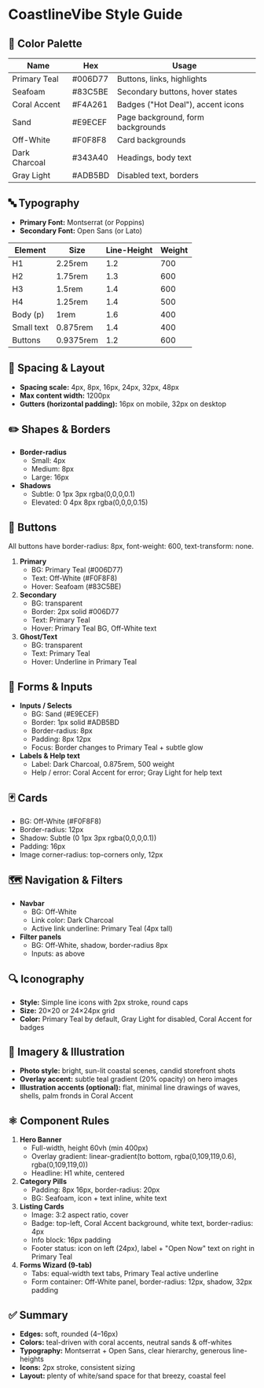 # CoastlineVibe Style Guide

## 🎨 Color Palette

| Name           | Hex     | Usage                                  |
|----------------|---------|----------------------------------------|
| Primary Teal   | #006D77 | Buttons, links, highlights             |
| Seafoam        | #83C5BE | Secondary buttons, hover states        |
| Coral Accent   | #F4A261 | Badges ("Hot Deal"), accent icons      |
| Sand           | #E9ECEF | Page background, form backgrounds      |
| Off-White      | #F0F8F8 | Card backgrounds                       |
| Dark Charcoal  | #343A40 | Headings, body text                    |
| Gray Light     | #ADB5BD | Disabled text, borders                 |

## 🔤 Typography

*   **Primary Font:** Montserrat (or Poppins)
*   **Secondary Font:** Open Sans (or Lato)

| Element    | Size     | Line-Height | Weight |
|------------|----------|-------------|--------|
| H1         | 2.25rem  | 1.2         | 700    |
| H2         | 1.75rem  | 1.3         | 600    |
| H3         | 1.5rem   | 1.4         | 600    |
| H4         | 1.25rem  | 1.4         | 500    |
| Body (p)   | 1rem     | 1.6         | 400    |
| Small text | 0.875rem | 1.4         | 400    |
| Buttons    | 0.9375rem| 1.2         | 600    |

## 📐 Spacing & Layout

*   **Spacing scale:** 4px, 8px, 16px, 24px, 32px, 48px
*   **Max content width:** 1200px
*   **Gutters (horizontal padding):** 16px on mobile, 32px on desktop

## ✏️ Shapes & Borders

*   **Border-radius**
    *   Small: 4px
    *   Medium: 8px
    *   Large: 16px
*   **Shadows**
    *   Subtle: 0 1px 3px rgba(0,0,0,0.1)
    *   Elevated: 0 4px 8px rgba(0,0,0,0.15)

## 🔘 Buttons

All buttons have border-radius: 8px, font-weight: 600, text-transform: none.

1.  **Primary**
    *   BG: Primary Teal (#006D77)
    *   Text: Off-White (#F0F8F8)
    *   Hover: Seafoam (#83C5BE)
2.  **Secondary**
    *   BG: transparent
    *   Border: 2px solid #006D77
    *   Text: Primary Teal
    *   Hover: Primary Teal BG, Off-White text
3.  **Ghost/Text**
    *   BG: transparent
    *   Text: Primary Teal
    *   Hover: Underline in Primary Teal

## 🔲 Forms & Inputs

*   **Inputs / Selects**
    *   BG: Sand (#E9ECEF)
    *   Border: 1px solid #ADB5BD
    *   Border-radius: 8px
    *   Padding: 8px 12px
    *   Focus: Border changes to Primary Teal + subtle glow
*   **Labels & Help text**
    *   Label: Dark Charcoal, 0.875rem, 500 weight
    *   Help / error: Coral Accent for error; Gray Light for help text

## 🃏 Cards

*   BG: Off-White (#F0F8F8)
*   Border-radius: 12px
*   Shadow: Subtle (0 1px 3px rgba(0,0,0,0.1))
*   Padding: 16px
*   Image corner-radius: top-corners only, 12px

## 🗺️ Navigation & Filters

*   **Navbar**
    *   BG: Off-White
    *   Link color: Dark Charcoal
    *   Active link underline: Primary Teal (4px tall)
*   **Filter panels**
    *   BG: Off-White, shadow, border-radius 8px
    *   Inputs: as above

## 🔍 Iconography

*   **Style:** Simple line icons with 2px stroke, round caps
*   **Size:** 20×20 or 24×24px grid
*   **Color:** Primary Teal by default, Gray Light for disabled, Coral Accent for badges

## 🌊 Imagery & Illustration

*   **Photo style:** bright, sun-lit coastal scenes, candid storefront shots
*   **Overlay accent:** subtle teal gradient (20% opacity) on hero images
*   **Illustration accents (optional):** flat, minimal line drawings of waves, shells, palm fronds in Coral Accent

## ⚛️ Component Rules

1.  **Hero Banner**
    *   Full-width, height 60vh (min 400px)
    *   Overlay gradient: linear-gradient(to bottom, rgba(0,109,119,0.6), rgba(0,109,119,0))
    *   Headline: H1 white, centered
2.  **Category Pills**
    *   Padding: 8px 16px, border-radius: 20px
    *   BG: Seafoam, icon + text inline, white text
3.  **Listing Cards**
    *   Image: 3:2 aspect ratio, cover
    *   Badge: top-left, Coral Accent background, white text, border-radius: 4px
    *   Info block: 16px padding
    *   Footer status: icon on left (24px), label + "Open Now" text on right in Primary Teal
4.  **Forms Wizard (9-tab)**
    *   Tabs: equal-width text tabs, Primary Teal active underline
    *   Form container: Off-White panel, border-radius: 12px, shadow, 32px padding

## ✅ Summary

*   **Edges:** soft, rounded (4–16px)
*   **Colors:** teal-driven with coral accents, neutral sands & off-whites
*   **Typography:** Montserrat + Open Sans, clear hierarchy, generous line-heights
*   **Icons:** 2px stroke, consistent sizing
*   **Layout:** plenty of white/sand space for that breezy, coastal feel 